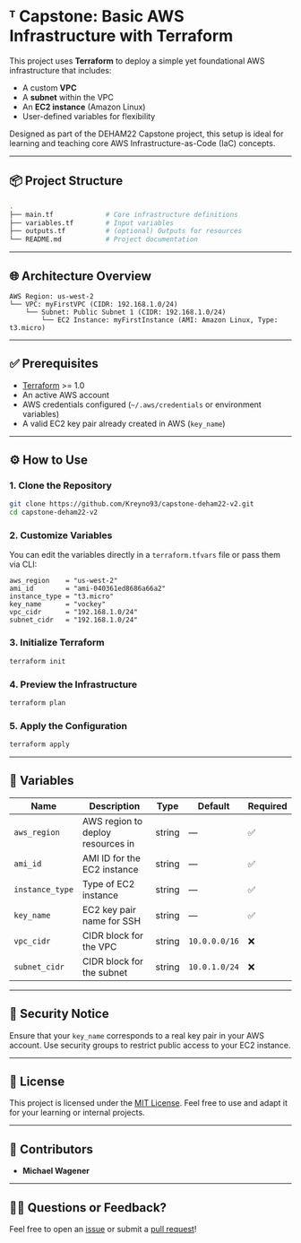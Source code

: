 # ᵀ Capstone: Basic AWS Infrastructure with Terraform

This project uses **Terraform** to deploy a simple yet foundational AWS infrastructure that includes:

- A custom **VPC**
- A **subnet** within the VPC
- An **EC2 instance** (Amazon Linux)
- User-defined variables for flexibility

Designed as part of the DEHAM22 Capstone project, this setup is ideal for learning and teaching core AWS Infrastructure-as-Code (IaC) concepts.

---

## 📦 Project Structure

```bash
.
├── main.tf             # Core infrastructure definitions
├── variables.tf        # Input variables
├── outputs.tf          # (optional) Outputs for resources
└── README.md           # Project documentation
```

---

## 🌐 Architecture Overview

```text
AWS Region: us-west-2
└── VPC: myFirstVPC (CIDR: 192.168.1.0/24)
    └── Subnet: Public Subnet 1 (CIDR: 192.168.1.0/24)
        └── EC2 Instance: myFirstInstance (AMI: Amazon Linux, Type: t3.micro)
```

---

## ✅ Prerequisites

- [Terraform](https://developer.hashicorp.com/terraform/downloads) >= 1.0
- An active AWS account
- AWS credentials configured (`~/.aws/credentials` or environment variables)
- A valid EC2 key pair already created in AWS (`key_name`)

---

## ⚙️ How to Use

### 1. Clone the Repository

```bash
git clone https://github.com/Kreyno93/capstone-deham22-v2.git
cd capstone-deham22-v2
```

### 2. Customize Variables

You can edit the variables directly in a `terraform.tfvars` file or pass them via CLI:

```hcl
aws_region    = "us-west-2"
ami_id        = "ami-040361ed8686a66a2"
instance_type = "t3.micro"
key_name      = "vockey"
vpc_cidr      = "192.168.1.0/24"
subnet_cidr   = "192.168.1.0/24"
```

### 3. Initialize Terraform

```bash
terraform init
```

### 4. Preview the Infrastructure

```bash
terraform plan
```

### 5. Apply the Configuration

```bash
terraform apply
```

---

## 📌 Variables

| Name            | Description                       | Type   | Default       | Required |
| --------------- | --------------------------------- | ------ | ------------- | -------- |
| `aws_region`    | AWS region to deploy resources in | string | —             | ✅       |
| `ami_id`        | AMI ID for the EC2 instance       | string | —             | ✅       |
| `instance_type` | Type of EC2 instance              | string | —             | ✅       |
| `key_name`      | EC2 key pair name for SSH         | string | —             | ✅       |
| `vpc_cidr`      | CIDR block for the VPC            | string | `10.0.0.0/16` | ❌       |
| `subnet_cidr`   | CIDR block for the subnet         | string | `10.0.1.0/24` | ❌       |

---

## 🔐 Security Notice

Ensure that your `key_name` corresponds to a real key pair in your AWS account. Use security groups to restrict public access to your EC2 instance.

---

## 📄 License

This project is licensed under the [MIT License](LICENSE). Feel free to use and adapt it for your learning or internal projects.

---

## 👥 Contributors

- **Michael Wagener**

---

## 🙋‍♀️ Questions or Feedback?

Feel free to open an [issue](https://github.com/Kreyno93/capstone-deham22-v2/issues) or submit a [pull request](https://github.com/Kreyno93/capstone-deham22-v2/pulls)!
